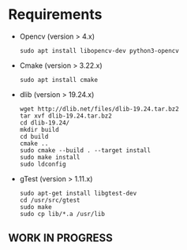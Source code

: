 # Requirements
- Opencv (version > 4.x)
    ```
    sudo apt install libopencv-dev python3-opencv
    ```
- Cmake (version > 3.22.x)
    ```
    sudo apt install cmake
    ```
- dlib (version > 19.24.x)
    ```
    wget http://dlib.net/files/dlib-19.24.tar.bz2
    tar xvf dlib-19.24.tar.bz2
    cd dlib-19.24/
    mkdir build
    cd build
    cmake ..
    sudo cmake --build . --target install
    sudo make install
    sudo ldconfig
    ```
- gTest (version > 1.11.x)
    ```
    sudo apt-get install libgtest-dev
    cd /usr/src/gtest
    sudo make
    sudo cp lib/*.a /usr/lib
    ```

## WORK IN PROGRESS